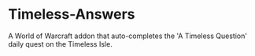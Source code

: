 Timeless-Answers
================

A World of Warcraft addon that auto-completes the 'A Timeless Question' daily quest on the Timeless Isle.
